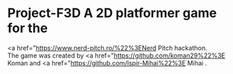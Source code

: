 # Project-F3D A 2D platformer game for the 
<a href="https://www.nerd-pitch.ro/%22%3ENerd Pitch</a> hackathon. <br> The game was created by <a href="https://github.com/koman29%22%3E Koman </a> and <a href="https://github.com/Ispir-Mihai%22%3E Mihai </a>.
